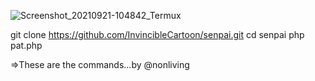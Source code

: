 ![Screenshot_20210921-104842_Termux](https://user-images.githubusercontent.com/82299684/134169185-319adf98-445f-4e53-bac6-ee76b1328afc.jpg)


git clone https://github.com/InvincibleCartoon/senpai.git
cd senpai
php pat.php

=>These are the commands...by @nonliving
